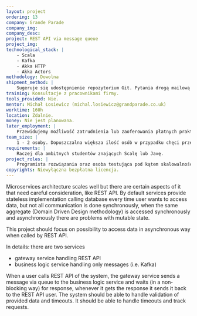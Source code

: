 ```yaml
---
layout: project
ordering: 13
company: Grande Parade
company_img:
company_desc:
project: REST API via message queue
project_img:
technological_stack: |
    - Scala
    - Kafka
    - Akka HTTP
    - Akka Actors
methodology: Dowolna
shipment_method: |
    Sugeruje się udostępnienie repozytorium Git. Pytania drogą mailową lub na konsultacjach w siedzibie firmy Grand Parade, raz w tygodniu 1h.
training: Konsultacje z pracownikami firmy.
tools_provided: Nie.
mentor: Michał Łosiewicz (michal.losiewicz@grandparade.co.uk)
worktime: 160h
location: Zdalnie.
money: Nie jest planowana.
later_employment: |
    Przewidujemy możliwość zatrudnienia lub zaoferowania płatnych praktyk.
team_size: |
    1 - ­2 osoby. Dopuszczalna większa ilość osób w przypadku chęci przetestowania alternatywnych rozwiązań lub automatyzacji testów odporności (resilience tests).
requirements: |
    Raczej dla ambitnych studentów znających Scalę lub Javę.
project_roles: |
    Programista rozwiązania oraz osoba testująca pod kątem skalowalności i odporności.
copyrights: Niewyłączna bezpłatna licencja.
---
```

Microservices architecture scales well but there are certain aspects of it that need careful consideration, like REST API. By default services provide stateless implementation calling database every time user wants to access data, but not all communication is done synchronously, when the same aggregate (Domain Driven Design methodology) is accessed synchronously and asynchronously there are problems with mutable state.

This project should focus on possibility to access data in asynchronous way when called by REST API.

In details: there are two services

- gateway service handling REST API
- business logic service handling only messages (i.e. Kafka)

When a user calls REST API of the system, the gateway service sends a message via queue to the business logic service and waits (in a non­blocking way) for response, whenever it gets the response it sends it back to the REST API user. The system should be able to handle validation of provided data and timeouts. It should be able to handle timeouts and track requests.